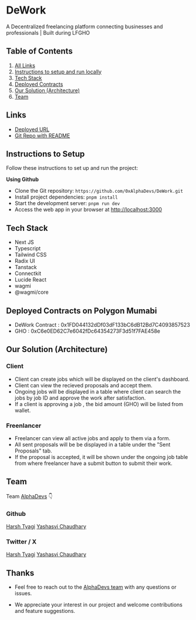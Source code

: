 # DeWork

A Decentralized freelancing platform connecting businesses and professionals | Built during LFGHO

## Table of Contents

1. [All Links](#links)
2. [Instructions to setup and run locally ](#instructions-to-setup)
3. [Tech Stack](#tech-stack)
4. [Deployed Contracts](#deployed-contracts)
5. [Our Solution (Architecture)](#our-solution-architecture)
6. [Team](#team)

## Links

- [Deployed URL](https://dework-khaki.vercel.app/)
- [Git Repo with README](https://dework-khaki.vercel.app/)

## Instructions to Setup

Follow these instructions to set up and run the project:

**Using Github**

- Clone the Git repository: `https://github.com/0xAlphaDevs/DeWork.git`
- Install project dependencies: `pnpm install`
- Start the development server: `pnpm run dev`
- Access the web app in your browser at [http://localhost:3000](http://localhost:3000)

## Tech Stack

- Next JS
- Typescript
- Tailwind CSS
- Radix UI
- Tanstack
- Connectkit
- Lucide React
- wagmi
- @wagmi/core

## Deployed Contracts on Polygon Mumabi

- DeWork Contract : 0x1FD044132dDf03dF133bC6dB12Bd7C4093857523
- GHO : 0xC6e0ED62C7e6042fDc64354273F3d51f7FAE458e

## Our Solution (Architecture)

### Client

- Client can create jobs which will be displayed on the client's dashboard.
- Client can view the recieved proposals and accept them.
- Ongoing jobs will be displayed in a table where client can search the jobs by job ID and approve the work after satisfaction.
- If a client is approving a job , the bid amount (GHO) will be listed from wallet.

### Freenlancer

- Freelancer can view all active jobs and apply to them via a form.
- All sent proposals will be be displayed in a table under the "Sent Proposals" tab.
- If the proposal is accepted, it will be shown under the ongoing job table from where freelancer have a submit button to submit their work.

## Team

Team [AlphaDevs](https://alphadevs.dev) 👇

### Github

[Harsh Tyagi](https://github.com/mr-harshtyagi)
[Yashasvi Chaudhary](https://github.com/0xyshv)

### Twitter / X

[Harsh Tyagi](https://twitter.com/mr_harshtyagi)
[Yashasvi Chaudhary](https://twitter.com/0xyshv)

## Thanks

- Feel free to reach out to the [AlphaDevs team](https://alphadevs.dev) with any questions or issues.

- We appreciate your interest in our project and welcome contributions and feature suggestions.
